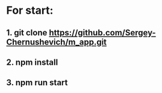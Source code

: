 # For start:

## 1. git clone https://github.com/Sergey-Chernushevich/m_app.git

## 2. npm install

## 3. npm run start
